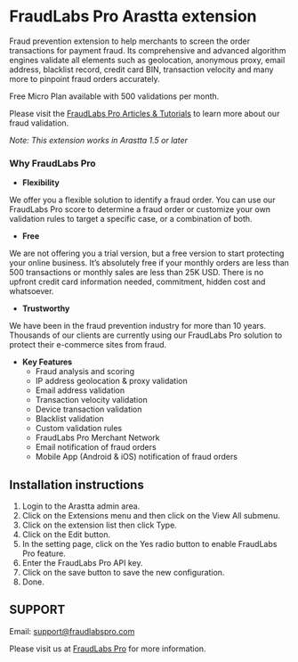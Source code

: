 # FraudLabs Pro Arastta extension
Fraud prevention extension to help merchants to screen the order transactions for payment fraud. Its comprehensive and advanced algorithm engines validate all elements such as geolocation, anonymous proxy, email address, blacklist record, credit card BIN, transaction velocity and many more to pinpoint fraud orders accurately.

Free Micro Plan available with 500 validations per month.

Please visit the [FraudLabs Pro Articles & Tutorials](https://www.fraudlabspro.com/resources/) to learn more about our fraud validation.

*Note: This extension works in Arastta 1.5 or later*

### Why FraudLabs Pro

* **Flexibility**

We offer you a flexible solution to identify a fraud order. You can use our FraudLabs Pro score to determine a fraud order or customize your own validation rules to target a specific case, or a combination of both.

* **Free**

We are not offering you a trial version, but a free version to start protecting your online business. It’s absolutely free if your monthly orders are less than 500 transactions or monthly sales are less than 25K USD. There is no upfront credit card information needed, commitment, hidden cost and whatsoever.

* **Trustworthy**

We have been in the fraud prevention industry for more than 10 years. Thousands of our clients are currently using our FraudLabs Pro solution to protect their e-commerce sites from fraud.

* **Key Features**
  * Fraud analysis and scoring
  * IP address geolocation & proxy validation
  * Email address validation
  * Transaction velocity validation
  * Device transaction validation
  * Blacklist validation
  * Custom validation rules
  * FraudLabs Pro Merchant Network
  * Email notification of fraud orders
  * Mobile App (Android & iOS) notification of fraud orders

## Installation instructions

1. Login to the Arastta admin area.
1. Click on the Extensions menu and then click on the View All submenu.
1. Click on the extension list then click Type.
1. Click on the Edit button.
1. In the setting page, click on the Yes radio button to enable FraudLabs Pro feature.
1. Enter the FraudLabs Pro API key.
1. Click on the save button to save the new configuration.
1. Done.

## SUPPORT

Email: support@fraudlabspro.com

Please visit us at [FraudLabs Pro](https://www.fraudlabspro.com/supported-platforms/arastta) for more information.
